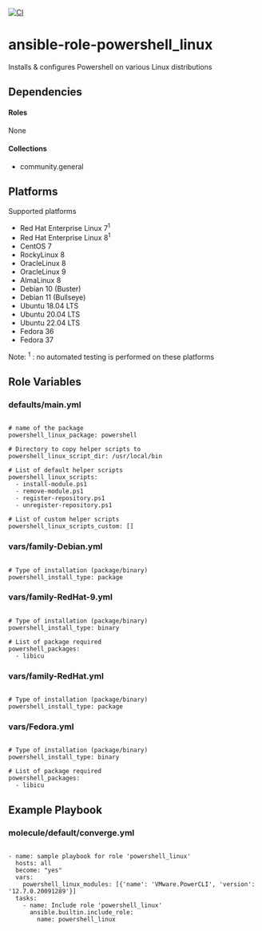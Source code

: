 [![CI](https://github.com/de-it-krachten/ansible-role-powershell_linux/workflows/CI/badge.svg?event=push)](https://github.com/de-it-krachten/ansible-role-powershell_linux/actions?query=workflow%3ACI)


# ansible-role-powershell_linux

Installs & configures Powershell on various Linux distributions



## Dependencies

#### Roles
None

#### Collections
- community.general

## Platforms

Supported platforms

- Red Hat Enterprise Linux 7<sup>1</sup>
- Red Hat Enterprise Linux 8<sup>1</sup>
- CentOS 7
- RockyLinux 8
- OracleLinux 8
- OracleLinux 9
- AlmaLinux 8
- Debian 10 (Buster)
- Debian 11 (Bullseye)
- Ubuntu 18.04 LTS
- Ubuntu 20.04 LTS
- Ubuntu 22.04 LTS
- Fedora 36
- Fedora 37

Note:
<sup>1</sup> : no automated testing is performed on these platforms

## Role Variables
### defaults/main.yml
<pre><code>
# name of the package
powershell_linux_package: powershell

# Directory to copy helper scripts to
powershell_linux_script_dir: /usr/local/bin

# List of default helper scripts
powershell_linux_scripts:
  - install-module.ps1
  - remove-module.ps1
  - register-repository.ps1
  - unregister-repository.ps1

# List of custom helper scripts
powershell_linux_scripts_custom: []
</pre></code>


### vars/family-Debian.yml
<pre><code>
# Type of installation (package/binary)
powershell_install_type: package
</pre></code>

### vars/family-RedHat-9.yml
<pre><code>
# Type of installation (package/binary)
powershell_install_type: binary

# List of package required
powershell_packages:
  - libicu
</pre></code>

### vars/family-RedHat.yml
<pre><code>
# Type of installation (package/binary)
powershell_install_type: package
</pre></code>

### vars/Fedora.yml
<pre><code>
# Type of installation (package/binary)
powershell_install_type: binary

# List of package required
powershell_packages:
  - libicu
</pre></code>



## Example Playbook
### molecule/default/converge.yml
<pre><code>
- name: sample playbook for role 'powershell_linux'
  hosts: all
  become: "yes"
  vars:
    powershell_linux_modules: [{'name': 'VMware.PowerCLI', 'version': '12.7.0.20091289'}]
  tasks:
    - name: Include role 'powershell_linux'
      ansible.builtin.include_role:
        name: powershell_linux
</pre></code>
